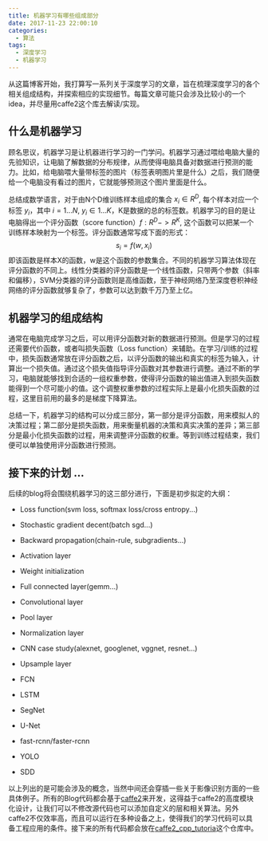```yaml
---
title: 机器学习有哪些组成部分
date: 2017-11-23 22:00:10
categories:
  - 算法
tags:
  - 深度学习
  - 机器学习
---
```


从这篇博客开始，我打算写一系列关于深度学习的文章，旨在梳理深度学习的各个相关组成结构，并探索相应的实现细节。每篇文章可能只会涉及比较小的一个idea，并尽量用caffe2这个库去解读/实现。
<!-- more -->

## 什么是机器学习
顾名思议，机器学习是让机器进行学习的一门学问。机器学习通过喂给电脑大量的先验知识，让电脑了解数据的分布规律，从而使得电脑具备对数据进行预测的能力。比如，给电脑喂大量带标签的图片（标签表明图片里是什么）之后，我们随便给一个电脑没有看过的图片，它就能够预测这个图片里面是什么。

总结成数学语言，对于由N个D维训练样本组成的集合 $x_i \in R^D$, 每个样本对应一个标签 $y_i$，其中 $i = 1 ... N$, $y_i \in 1 ... K$，K是数据的总的标签数。机器学习的目的是让电脑得出一个评分函数（score function）$f: R^D -> R^K$, 这个函数可以把某一个训练样本映射为一个标签。评分函数通常写成下面的形式：
$$s_i = f(w, x_i)$$
即该函数是样本X的函数，w是这个函数的参数集合。不同的机器学习算法体现在评分函数的不同上。线性分类器的评分函数是一个线性函数，只带两个参数（斜率和偏移），SVM分类器的评分函数则是高维函数，至于神经网络乃至深度卷积神经网络的评分函数就够复杂了，参数可以达到数千万乃至上亿。

## 机器学习的组成结构
通常在电脑完成学习之后，可以用评分函数对新的数据进行预测。但是学习的过程还需要代价函数，或者叫损失函数（Loss function）来辅助。在学习/训练的过程中，损失函数通常放在评分函数之后，以评分函数的输出和真实的标签为输入，计算出一个损失值。通过这个损失值指导评分函数对其参数进行调整。通过不断的学习，电脑就能够找到合适的一组权重参数，使得评分函数的输出值进入到损失函数能得到一个尽可能小的值。这个调整权重参数的过程实际上是最小化损失函数的过程，这里目前用的最多的是梯度下降算法。

总结一下，机器学习的结构可以分成三部分，第一部分是评分函数，用来模拟人的决策过程；第二部分是损失函数，用来衡量机器的决策和真实决策的差异；第三部分是最小化损失函数的过程，用来调整评分函数的权重。等到训练过程结束，我们便可以单独使用评分函数进行预测。

## 接下来的计划 ...
后续的blog将会围绕机器学习的这三部分进行，下面是初步拟定的大纲：
* Loss function(svm loss, softmax loss/cross entropy...)

* Stochastic gradient decent(batch sgd...)

* Backward propagation(chain-rule, subgradients...)

* Activation layer

* Weight initialization

* Full connected layer(gemm...)

* Convolutional layer

* Pool layer

* Normalization layer

* CNN case study(alexnet, googlenet, vggnet, resnet...)

* Upsample layer

* FCN

* LSTM

* SegNet

* U-Net

* fast-rcnn/faster-rcnn

* YOLO

* SDD

以上列出的是可能会涉及的概念，当然中间还会穿插一些关于影像识别方面的一些具体例子。所有的Blog代码都会基于[caffe2](https://caffe2.ai/)来开发，这得益于caffe2的高度模块化设计，让我们可以不修改源代码也可以添加自定义的层和相关算法。另外caffe2不仅效率高，而且可以运行在多种设备之上，使得我们的学习代码可以具备工程应用的条件。接下来的所有代码都会放在[caffe2_cpp_tutoria](https://github.com/cartosquare/caffe2_cpp_tutorial)这个仓库中。